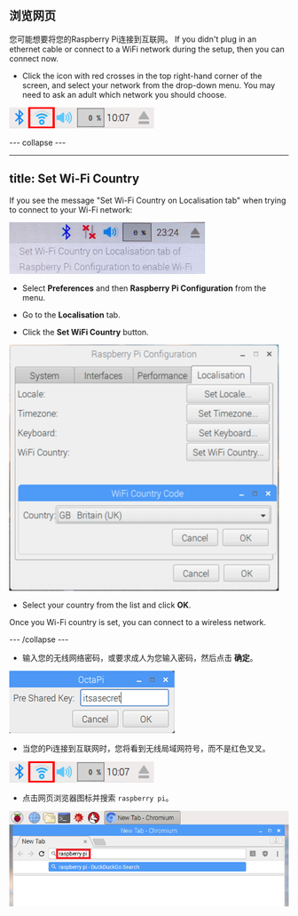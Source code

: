## 浏览网页

您可能想要将您的Raspberry Pi连接到互联网。 If you didn't plug in an ethernet cable or connect to a WiFi network during the setup, then you can connect now.

+ Click the icon with red crosses in the top right-hand corner of the screen, and select your network from the drop-down menu. You may need to ask an adult which network you should choose.

![No wifi](images/no-wifi.png)

\--- collapse \---

* * *

## title: Set Wi-Fi Country

If you see the message "Set Wi-Fi Country on Localisation tab" when trying to connect to your Wi-Fi network:

![set wifi country](images/pi-set-wifi-country.png)

+ Select **Preferences** and then **Raspberry Pi Configuration** from the menu.

+ Go to the **Localisation** tab.

+ Click the **Set WiFi Country** button.

![select wifi country](images/pi-select-wifi-country.png)

+ Select your country from the list and click **OK**.

Once you Wi-Fi country is set, you can connect to a wireless network.

\--- /collapse \---

+ 输入您的无线网络密码，或要求成人为您输入密码，然后点击 **确定**。

![Type in password](images/type-password.png)

+ 当您的Pi连接到互联网时，您将看到无线局域网符号，而不是红色叉叉。

![screenshot](images/pi-wifi.png)

+ 点击网页浏览器图标并搜索 `raspberry pi`。

![screenshot](images/pi-browser.png)